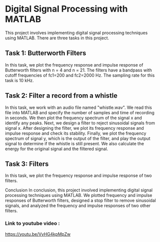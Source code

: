 # Digital Signal Processing with MATLAB

This project involves implementing digital signal processing techniques using MATLAB.
There are three tasks in this project.

## Task 1: Butterworth Filters
In this task, we plot the frequency response and impulse response of Butterworth filters with n = 4 and n = 21. The filters have a bandpass with cutoff frequencies of fc1=200 and fc2=2000 Hz. The sampling rate for this task is 10 kHz.

## Task 2:  Filter a record from a whistle 
In this task, we work with an audio file named "whistle.wav". We read this file into MATLAB and specify the number of samples and time of recording in seconds. We then plot the frequency spectrum of the signal x and identify any peaks. Next, we design a filter to reject sinusoidal signals from signal x. After designing the filter, we plot its frequency response and impulse response and check its stability. Finally, we plot the frequency spectrum of signal y, which is the output of the filter, and play the output signal to determine if the whistle is still present. We also calculate the energy for the original signal and the filtered signal.

## Task 3: Filters
In this task, we plot the frequency response and impulse response of two filters. 

Conclusion
In conclusion, this project involved implementing digital signal processing techniques using MATLAB. We plotted frequency and impulse responses of Butterworth filters, designed a stop filter to remove sinusoidal signals, and analyzed the frequency and impulse responses of two other filters.

### Link to youtube video : 
https://youtu.be/VvHG4kpMpZw
